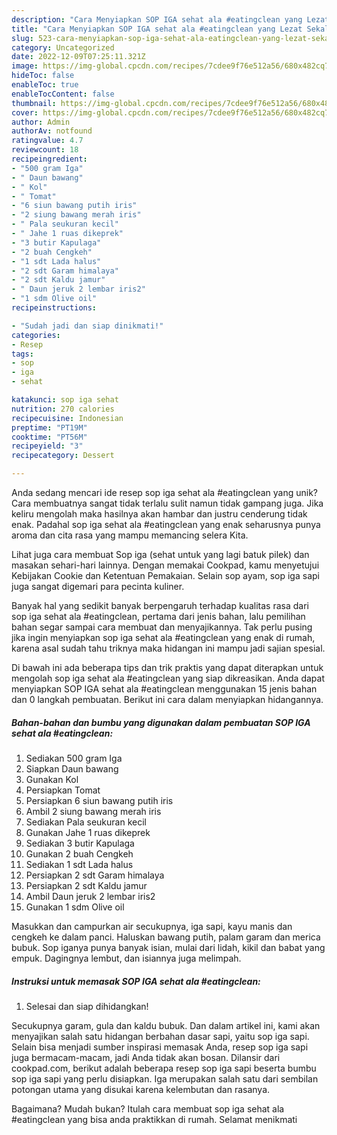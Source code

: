 ```yaml
---
description: "Cara Menyiapkan SOP IGA sehat ala #eatingclean yang Lezat Sekali"
title: "Cara Menyiapkan SOP IGA sehat ala #eatingclean yang Lezat Sekali"
slug: 523-cara-menyiapkan-sop-iga-sehat-ala-eatingclean-yang-lezat-sekali
category: Uncategorized
date: 2022-12-09T07:25:11.321Z
image: https://img-global.cpcdn.com/recipes/7cdee9f76e512a56/680x482cq70/sop-iga-sehat-ala-eatingclean-foto-resep-utama.jpg
hideToc: false
enableToc: true
enableTocContent: false
thumbnail: https://img-global.cpcdn.com/recipes/7cdee9f76e512a56/680x482cq70/sop-iga-sehat-ala-eatingclean-foto-resep-utama.jpg
cover: https://img-global.cpcdn.com/recipes/7cdee9f76e512a56/680x482cq70/sop-iga-sehat-ala-eatingclean-foto-resep-utama.jpg
author: Admin
authorAv: notfound
ratingvalue: 4.7
reviewcount: 18
recipeingredient:
- "500 gram Iga"
- " Daun bawang"
- " Kol"
- " Tomat"
- "6 siun bawang putih iris"
- "2 siung bawang merah iris"
- " Pala seukuran kecil"
- " Jahe 1 ruas dikeprek"
- "3 butir Kapulaga"
- "2 buah Cengkeh"
- "1 sdt Lada halus"
- "2 sdt Garam himalaya"
- "2 sdt Kaldu jamur"
- " Daun jeruk 2 lembar iris2"
- "1 sdm Olive oil"
recipeinstructions:

- "Sudah jadi dan siap dinikmati!"
categories:
- Resep
tags:
- sop
- iga
- sehat

katakunci: sop iga sehat 
nutrition: 270 calories
recipecuisine: Indonesian
preptime: "PT19M"
cooktime: "PT56M"
recipeyield: "3"
recipecategory: Dessert

---
```





Anda sedang mencari ide resep sop iga sehat ala #eatingclean yang unik? Cara membuatnya sangat tidak terlalu sulit namun tidak gampang juga. Jika keliru mengolah maka hasilnya akan hambar dan justru cenderung tidak enak. Padahal sop iga sehat ala #eatingclean yang enak seharusnya punya aroma dan cita rasa yang mampu memancing selera Kita.





Lihat juga cara membuat Sop iga (sehat untuk yang lagi batuk pilek) dan masakan sehari-hari lainnya. Dengan memakai Cookpad, kamu menyetujui Kebijakan Cookie dan Ketentuan Pemakaian. Selain sop ayam, sop iga sapi juga sangat digemari para pecinta kuliner.

Banyak hal yang sedikit banyak berpengaruh terhadap kualitas rasa dari sop iga sehat ala #eatingclean, pertama dari jenis bahan, lalu pemilihan bahan segar sampai cara membuat dan menyajikannya. Tak perlu pusing jika ingin menyiapkan sop iga sehat ala #eatingclean yang enak di rumah, karena asal sudah tahu triknya maka hidangan ini mampu jadi sajian spesial.






Di bawah ini ada beberapa tips dan trik praktis yang dapat diterapkan untuk mengolah sop iga sehat ala #eatingclean yang siap dikreasikan. Anda dapat menyiapkan SOP IGA sehat ala #eatingclean menggunakan 15 jenis bahan dan 0 langkah pembuatan. Berikut ini cara dalam menyiapkan hidangannya.

<!--inarticleads1-->

##### Bahan-bahan dan bumbu yang digunakan dalam pembuatan SOP IGA sehat ala #eatingclean:

1. Sediakan 500 gram Iga
1. Siapkan  Daun bawang
1. Gunakan  Kol
1. Persiapkan  Tomat
1. Persiapkan 6 siun bawang putih iris
1. Ambil 2 siung bawang merah iris
1. Sediakan  Pala seukuran kecil
1. Gunakan  Jahe 1 ruas dikeprek
1. Sediakan 3 butir Kapulaga
1. Gunakan 2 buah Cengkeh
1. Sediakan 1 sdt Lada halus
1. Persiapkan 2 sdt Garam himalaya
1. Persiapkan 2 sdt Kaldu jamur
1. Ambil  Daun jeruk 2 lembar iris2
1. Gunakan 1 sdm Olive oil


Masukkan dan campurkan air secukupnya, iga sapi, kayu manis dan cengkeh ke dalam panci. Haluskan bawang putih, palam garam dan merica bubuk. Sop iganya punya banyak isian, mulai dari lidah, kikil dan babat yang empuk. Dagingnya lembut, dan isiannya juga melimpah. 

<!--inarticleads2-->

##### Instruksi untuk memasak SOP IGA sehat ala #eatingclean:


1. Selesai dan siap dihidangkan!

Secukupnya garam, gula dan kaldu bubuk. Dan dalam artikel ini, kami akan menyajikan salah satu hidangan berbahan dasar sapi, yaitu sop iga sapi. Selain bisa menjadi sumber inspirasi memasak Anda, resep sop iga sapi juga bermacam-macam, jadi Anda tidak akan bosan. Dilansir dari cookpad.com, berikut adalah beberapa resep sop iga sapi beserta bumbu sop iga sapi yang perlu disiapkan. Iga merupakan salah satu dari sembilan potongan utama yang disukai karena kelembutan dan rasanya. 

Bagaimana? Mudah bukan? Itulah cara membuat sop iga sehat ala #eatingclean yang bisa anda praktikkan di rumah. Selamat menikmati
